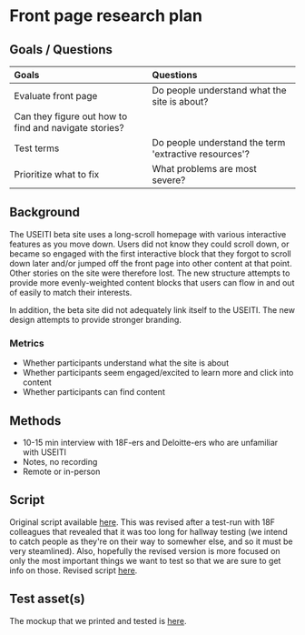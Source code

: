 # Front page research plan

## Goals / Questions
Goals | Questions
:----- | :---------
Evaluate front page | Do people understand what the site is about?
 | Can they figure out how to find and navigate stories?
Test terms | Do people understand the term 'extractive resources'?
Prioritize what to fix | What problems are most severe?

## Background

The USEITI beta site uses a long-scroll homepage with various interactive features as you move down. Users did not know they could scroll down, or became so engaged with the first interactive block that they forgot to scroll down later and/or jumped off the front page into other content at that point. Other stories on the site were therefore lost. The new structure attempts to provide more evenly-weighted content blocks that users can flow in and out of easily to match their interests.

In addition, the beta site did not adequately link itself to the USEITI. The new design attempts to provide stronger branding.

### Metrics

* Whether participants understand what the site is about
* Whether participants seem engaged/excited to learn more and click into content
* Whether participants can find content

## Methods
* 10-15 min interview with 18F-ers and Deloitte-ers who are unfamiliar with USEITI
* Notes, no recording
* Remote or in-person

## Script
Original script available [here](https://github.com/ONRR/research/blob/master/nrrd-research/research/01_sprint17/sprint17_interview-script.md). This was revised after a test-run with 18F colleagues that revealed that it was too long for hallway testing (we intend to catch people as they're on their way to somewher else, and so it must be very steamlined). Also, hopefully the revised version is more focused on only the most important things we want to test so that we are sure to get info on those. Revised script [here](https://github.com/ONRR/research/blob/master/nrrd-research/01_sprint17/sprint17_interview-script-revised.md).

## Test asset(s)

The mockup that we printed and tested is [here](https://github.com/ONRR/research/blob/master/assets/img/sprint17-frontpage.png).
